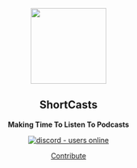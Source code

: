 <a href="#"><p align="center">
<img height=150 src="https://gdurl.com/4yjw"/>

</p></a>
<h2 align="center">
    <strong>ShortCasts</strong>
</h2>
<p align="center">
  <strong>Making Time To Listen To Podcasts</strong>
</p>
<p align="center">
  <a href="https://discord.gg/q5nxpQrY">
    <img src="https://img.shields.io/discord/851376376652627999?style=for-the-badge" alt="discord - users online" />
  </a>
</p>
<p align="center">
<a href="https://github.com/htmldev30/shortcasts/blob/master/CONTRIBUTING.md">
Contribute
</a>
</p>
